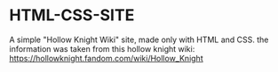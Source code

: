 # HTML-CSS-SITE
A simple "Hollow Knight Wiki" site, made only with HTML and CSS.
the information was taken from this hollow knight wiki: https://hollowknight.fandom.com/wiki/Hollow_Knight
